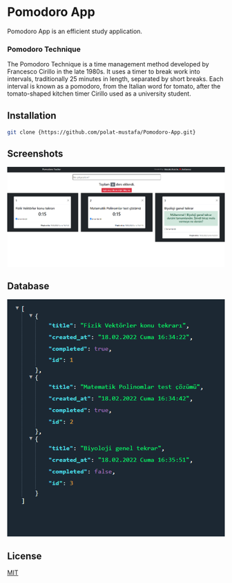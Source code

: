 # Pomodoro App

Pomodoro App is an efficient study application.
### Pomodoro Technique
The Pomodoro Technique is a time management method developed by Francesco Cirillo in the late 1980s. It uses a timer to break work into intervals, traditionally 25 minutes in length, separated by short breaks. Each interval is known as a pomodoro, from the Italian word for tomato, after the tomato-shaped kitchen timer Cirillo used as a university student.

## Installation

```bash
git clone {https://github.com/polat-mustafa/Pomodoro-App.git}
```
## Screenshots

![Alt text](./pomodoro/images/PomodoroTracker.png)

## Database

![Alt text](./pomodoro/images/dbjson.png)


## License
[MIT](https://choosealicense.com/licenses/mit/)
